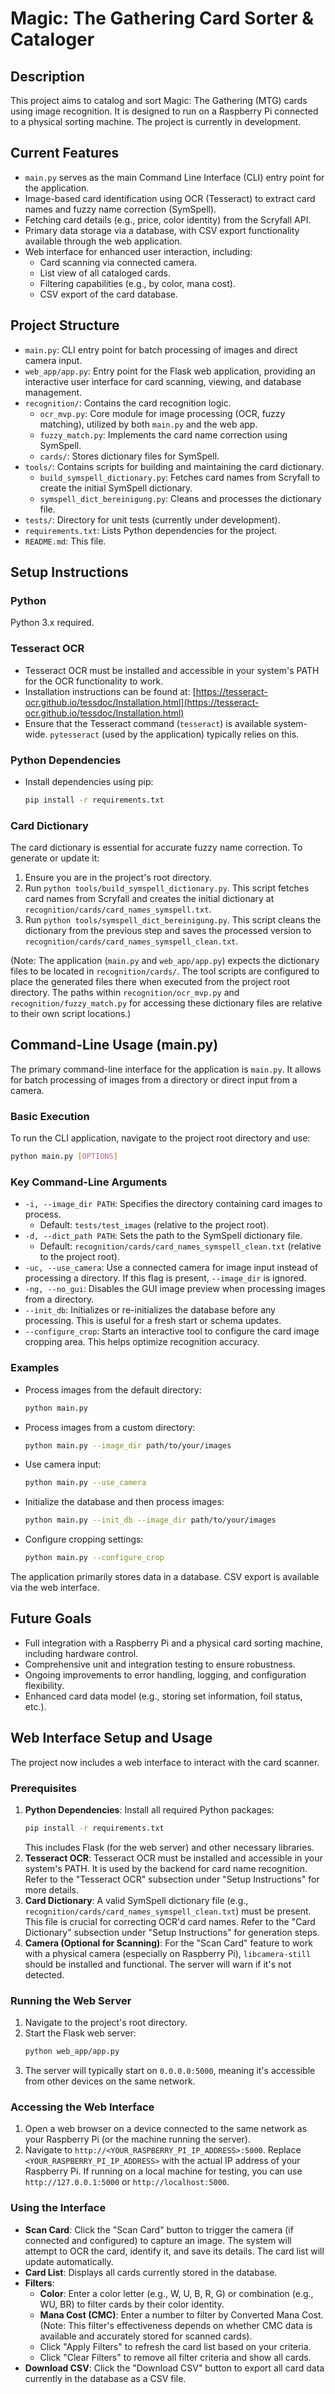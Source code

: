 # Magic: The Gathering Card Sorter & Cataloger

## Description
This project aims to catalog and sort Magic: The Gathering (MTG) cards using image recognition. It is designed to run on a Raspberry Pi connected to a physical sorting machine. The project is currently in development.

## Current Features
*   `main.py` serves as the main Command Line Interface (CLI) entry point for the application.
*   Image-based card identification using OCR (Tesseract) to extract card names and fuzzy name correction (SymSpell).
*   Fetching card details (e.g., price, color identity) from the Scryfall API.
*   Primary data storage via a database, with CSV export functionality available through the web application.
*   Web interface for enhanced user interaction, including:
    *   Card scanning via connected camera.
    *   List view of all cataloged cards.
    *   Filtering capabilities (e.g., by color, mana cost).
    *   CSV export of the card database.

## Project Structure
*   `main.py`: CLI entry point for batch processing of images and direct camera input.
*   `web_app/app.py`: Entry point for the Flask web application, providing an interactive user interface for card scanning, viewing, and database management.
*   `recognition/`: Contains the card recognition logic.
    *   `ocr_mvp.py`: Core module for image processing (OCR, fuzzy matching), utilized by both `main.py` and the web app.
    *   `fuzzy_match.py`: Implements the card name correction using SymSpell.
    *   `cards/`: Stores dictionary files for SymSpell.
*   `tools/`: Contains scripts for building and maintaining the card dictionary.
    *   `build_symspell_dictionary.py`: Fetches card names from Scryfall to create the initial SymSpell dictionary.
    *   `symspell_dict_bereinigung.py`: Cleans and processes the dictionary file.
*   `tests/`: Directory for unit tests (currently under development).
*   `requirements.txt`: Lists Python dependencies for the project.
*   `README.md`: This file.

## Setup Instructions
### Python
Python 3.x required.

### Tesseract OCR
*   Tesseract OCR must be installed and accessible in your system's PATH for the OCR functionality to work.
*   Installation instructions can be found at: [https://tesseract-ocr.github.io/tessdoc/Installation.html](https://tesseract-ocr.github.io/tessdoc/Installation.html)
*   Ensure that the Tesseract command (`tesseract`) is available system-wide. `pytesseract` (used by the application) typically relies on this.

### Python Dependencies
*   Install dependencies using pip:
    ```bash
    pip install -r requirements.txt
    ```

### Card Dictionary
The card dictionary is essential for accurate fuzzy name correction. To generate or update it:
1.  Ensure you are in the project's root directory.
2.  Run `python tools/build_symspell_dictionary.py`. This script fetches card names from Scryfall and creates the initial dictionary at `recognition/cards/card_names_symspell.txt`.
3.  Run `python tools/symspell_dict_bereinigung.py`. This script cleans the dictionary from the previous step and saves the processed version to `recognition/cards/card_names_symspell_clean.txt`.

(Note: The application (`main.py` and `web_app/app.py`) expects the dictionary files to be located in `recognition/cards/`. The tool scripts are configured to place the generated files there when executed from the project root directory. The paths within `recognition/ocr_mvp.py` and `recognition/fuzzy_match.py` for accessing these dictionary files are relative to their own script locations.)

## Command-Line Usage (main.py)
The primary command-line interface for the application is `main.py`. It allows for batch processing of images from a directory or direct input from a camera.

### Basic Execution
To run the CLI application, navigate to the project root directory and use:
```bash
python main.py [OPTIONS]
```

### Key Command-Line Arguments
*   `-i, --image_dir PATH`: Specifies the directory containing card images to process.
    *   Default: `tests/test_images` (relative to the project root).
*   `-d, --dict_path PATH`: Sets the path to the SymSpell dictionary file.
    *   Default: `recognition/cards/card_names_symspell_clean.txt` (relative to the project root).
*   `-uc, --use_camera`: Use a connected camera for image input instead of processing a directory. If this flag is present, `--image_dir` is ignored.
*   `-ng, --no_gui`: Disables the GUI image preview when processing images from a directory.
*   `--init_db`: Initializes or re-initializes the database before any processing. This is useful for a fresh start or schema updates.
*   `--configure_crop`: Starts an interactive tool to configure the card image cropping area. This helps optimize recognition accuracy.

### Examples
*   Process images from the default directory:
    ```bash
    python main.py
    ```
*   Process images from a custom directory:
    ```bash
    python main.py --image_dir path/to/your/images
    ```
*   Use camera input:
    ```bash
    python main.py --use_camera
    ```
*   Initialize the database and then process images:
    ```bash
    python main.py --init_db --image_dir path/to/your/images
    ```
*   Configure cropping settings:
    ```bash
    python main.py --configure_crop
    ```

The application primarily stores data in a database. CSV export is available via the web interface.

## Future Goals
*   Full integration with a Raspberry Pi and a physical card sorting machine, including hardware control.
*   Comprehensive unit and integration testing to ensure robustness.
*   Ongoing improvements to error handling, logging, and configuration flexibility.
*   Enhanced card data model (e.g., storing set information, foil status, etc.).

## Web Interface Setup and Usage

The project now includes a web interface to interact with the card scanner.

### Prerequisites

1.  **Python Dependencies**: Install all required Python packages:
    ```bash
    pip install -r requirements.txt
    ```
    This includes Flask (for the web server) and other necessary libraries.
2.  **Tesseract OCR**: Tesseract OCR must be installed and accessible in your system's PATH. It is used by the backend for card name recognition. Refer to the "Tesseract OCR" subsection under "Setup Instructions" for more details.
3.  **Card Dictionary**: A valid SymSpell dictionary file (e.g., `recognition/cards/card_names_symspell_clean.txt`) must be present. This file is crucial for correcting OCR'd card names. Refer to the "Card Dictionary" subsection under "Setup Instructions" for generation steps.
4.  **Camera (Optional for Scanning)**: For the "Scan Card" feature to work with a physical camera (especially on Raspberry Pi), `libcamera-still` should be installed and functional. The server will warn if it's not detected.

### Running the Web Server

1.  Navigate to the project's root directory.
2.  Start the Flask web server:
    ```bash
    python web_app/app.py
    ```
3.  The server will typically start on `0.0.0.0:5000`, meaning it's accessible from other devices on the same network.

### Accessing the Web Interface

1.  Open a web browser on a device connected to the same network as your Raspberry Pi (or the machine running the server).
2.  Navigate to `http://<YOUR_RASPBERRY_PI_IP_ADDRESS>:5000`. Replace `<YOUR_RASPBERRY_PI_IP_ADDRESS>` with the actual IP address of your Raspberry Pi. If running on a local machine for testing, you can use `http://127.0.0.1:5000` or `http://localhost:5000`.

### Using the Interface

*   **Scan Card**: Click the "Scan Card" button to trigger the camera (if connected and configured) to capture an image. The system will attempt to OCR the card, identify it, and save its details. The card list will update automatically.
*   **Card List**: Displays all cards currently stored in the database.
*   **Filters**:
    *   **Color**: Enter a color letter (e.g., W, U, B, R, G) or combination (e.g., WU, BR) to filter cards by their color identity.
    *   **Mana Cost (CMC)**: Enter a number to filter by Converted Mana Cost. (Note: This filter's effectiveness depends on whether CMC data is available and accurately stored for scanned cards).
    *   Click "Apply Filters" to refresh the card list based on your criteria.
    *   Click "Clear Filters" to remove all filter criteria and show all cards.
*   **Download CSV**: Click the "Download CSV" button to export all card data currently in the database as a CSV file.
